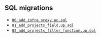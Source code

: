 ## SQL migrations

- [`00_add_infra_proxy.up.sql`](00_add_infra_proxy.up.sql)
- [`01_add_projects_field.up.sql`](01_add_projects_field.up.sql)
- [`02_add_projects_filter_function.up.sql`](02_add_projects_filter_function.up.sql)
